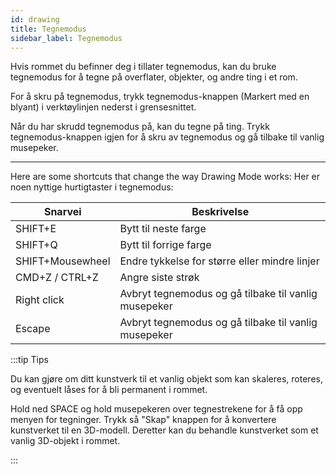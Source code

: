 ```yaml
---
id: drawing
title: Tegnemodus
sidebar_label: Tegnemodus
---
```


Hvis rommet du befinner deg i tillater tegnemodus, kan du bruke tegnemodus for å tegne på overflater, objekter, og andre ting i et rom. 

For å skru på tegnemodus, trykk tegnemodus-knappen (Markert med en blyant) i verktøylinjen nederst i grensesnittet.

Når du har skrudd tegnemodus på, kan du tegne på ting. Trykk tegnemodus-knappen igjen for å skru av tegnemodus og gå tilbake til vanlig musepeker.

---


Here are some shortcuts that change the way Drawing Mode works:
Her er noen nyttige hurtigtaster i tegnemodus:

| Snarvei | Beskrivelse |
| ----------- | ----------- |
| SHIFT+E | Bytt til neste farge |
| SHIFT+Q | Bytt til forrige farge |
| SHIFT+Mousewheel | Endre tykkelse for større eller mindre linjer |
| CMD+Z / CTRL+Z | Angre siste strøk |
| Right click | Avbryt tegnemodus og gå tilbake til vanlig musepeker |
| Escape | Avbryt tegnemodus og gå tilbake til vanlig musepeker |



:::tip Tips

Du kan gjøre om ditt kunstverk til et vanlig objekt som kan skaleres, roteres, og eventuelt låses for å bli permanent i rommet.

Hold ned SPACE og hold musepekeren over tegnestrekene for å få opp menyen for tegninger. Trykk så "Skap" knappen for å konvertere kunstverket til en 3D-modell. Deretter kan du behandle kunstverket som et vanlig 3D-objekt i rommet.

:::




